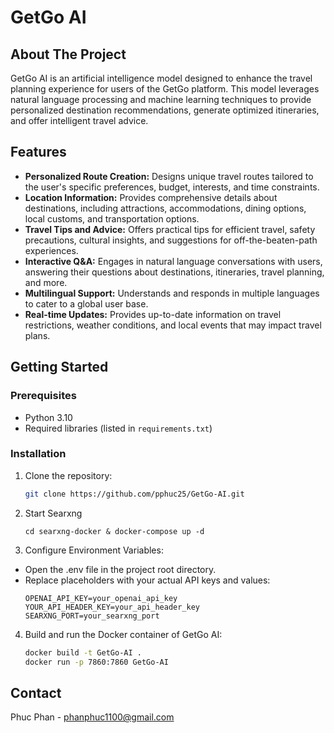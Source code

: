 # GetGo AI

## About The Project

GetGo AI is an artificial intelligence model designed to enhance the travel planning experience for users of the GetGo platform. This model leverages natural language processing and machine learning techniques to provide personalized destination recommendations, generate optimized itineraries, and offer intelligent travel advice.

## Features

- **Personalized Route Creation:** Designs unique travel routes tailored to the user's specific preferences, budget, interests, and time constraints.
- **Location Information:** Provides comprehensive details about destinations, including attractions, accommodations, dining options, local customs, and transportation options.
- **Travel Tips and Advice:** Offers practical tips for efficient travel, safety precautions, cultural insights, and suggestions for off-the-beaten-path experiences.
- **Interactive Q&A:** Engages in natural language conversations with users, answering their questions about destinations, itineraries, travel planning, and more.
- **Multilingual Support:** Understands and responds in multiple languages to cater to a global user base.
- **Real-time Updates:** Provides up-to-date information on travel restrictions, weather conditions, and local events that may impact travel plans. 

## Getting Started

### Prerequisites

- Python 3.10
- Required libraries (listed in `requirements.txt`)

### Installation

1. Clone the repository:
    ```bash
    git clone https://github.com/pphuc25/GetGo-AI.git
    ```
2. Start Searxng
    ```
    cd searxng-docker & docker-compose up -d
    ```
3.  Configure Environment Variables:
- Open the .env file in the project root directory.
- Replace placeholders with your actual API keys and values:
    ```
    OPENAI_API_KEY=your_openai_api_key
    YOUR_API_HEADER_KEY=your_api_header_key
    SEARXNG_PORT=your_searxng_port
    ```
4. Build and run the Docker container of GetGo AI:
    ```bash
    docker build -t GetGo-AI .
    docker run -p 7860:7860 GetGo-AI
    ```

## Contact

Phuc Phan - phanphuc1100@gmail.com
